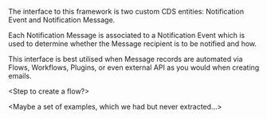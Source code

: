 The interface to this framework is two custom CDS entities: Notification Event and Notification Message. 

Each Notification Message is associated to a Notification Event which is used to determine whether the Message recipient is to be notified and how. 

This interface is best utilised when Message records are automated via Flows, Workflows, Plugins, or even external API as you would when creating emails. 

<Step to create a flow?>

<Maybe a set of examples, which we had but never extracted...>